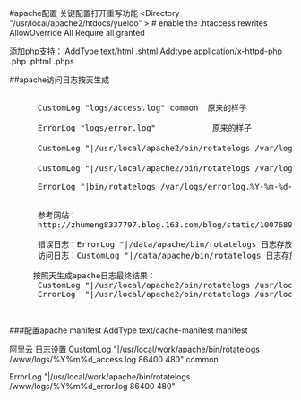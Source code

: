 #apache配置
关键配置打开重写功能
<Directory "/usr/local/apache2/htdocs/yueloo" >
    # enable the .htaccess rewrites
    AllowOverride All
    Require all granted
</Directory>

添加php支持：
 AddType text/html .shtml
 Addtype application/x-httpd-php .php .phtml .phps

##apache访问日志按天生成
<pre>

      CustomLog "logs/access.log" common  原来的样子

      ErrorLog "logs/error.log"            原来的样子

      CustomLog "|/usr/local/apache2/bin/rotatelogs /var/logs/logfile 86400" common   修改后的样子

      CustomLog "|/usr/local/apache2/bin/rotatelogs /var/logs/logfile 5M" common   修改后的样子

      ErrorLog "|bin/rotatelogs /var/logs/errorlog.%Y-%m-%d-%H_%M_%S 5M"


	  参考网站：
	  http://zhumeng8337797.blog.163.com/blog/static/10076891420121951235106/

	  错误日志：ErrorLog "|/data/apache/bin/rotatelogs 日志存放目录/%Y%m%d_error.log 86400 480"
	  访问日志：CustomLog "|/data/apache/bin/rotatelogs 日志存放目录/%Y%m%d_access.log 86400 480" common

	 按照天生成apache日志最终结果：
      CustomLog "|/usr/local/apache2/bin/rotatelogs /usr/local/apache2/logs/%Y%m%d_access.log 86400 480" common
	  ErrorLog  "|/usr/local/apache2/bin/rotatelogs /usr/local/apache2/logs/%Y%m%d_error.log 86400 480"
		
		
</pre>


###配置apache manifest
AddType text/cache-manifest manifest



阿里云 日志设置
CustomLog "|/usr/local/work/apache/bin/rotatelogs /www/logs/%Y%m%d_access.log 86400 480" common

ErrorLog  "|/usr/local/work/apache/bin/rotatelogs /www/logs/%Y%m%d_error.log 86400 480"